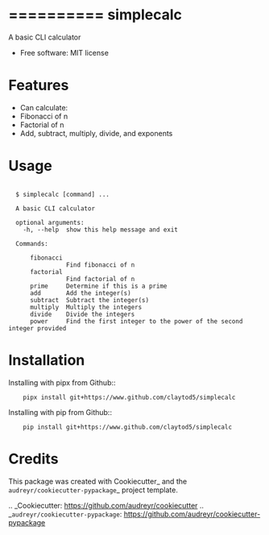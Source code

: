 ==========
simplecalc
==========



A basic CLI calculator


* Free software: MIT license


# Features

* Can calculate:
 * Fibonacci of n
 * Factorial of n
 * Add, subtract, multiply, divide, and exponents

# Usage
```

  $ simplecalc [command] ...

  A basic CLI calculator

  optional arguments:
    -h, --help  show this help message and exit

  Commands:

      fibonacci
                Find fibonacci of n
      factorial
                Find factorial of n
      prime     Determine if this is a prime
      add       Add the integer(s)
      subtract  Subtract the integer(s)
      multiply  Multiply the integers
      divide    Divide the integers
      power     Find the first integer to the power of the second integer provided
```


# Installation

Installing with pipx from Github::

        pipx install git+https://www.github.com/claytod5/simplecalc

Installing with pip from Github::

        pip install git+https://www.github.com/claytod5/simplecalc

# Credits

This package was created with Cookiecutter_ and the `audreyr/cookiecutter-pypackage`_ project template.

.. _Cookiecutter: https://github.com/audreyr/cookiecutter
.. _`audreyr/cookiecutter-pypackage`: https://github.com/audreyr/cookiecutter-pypackage
